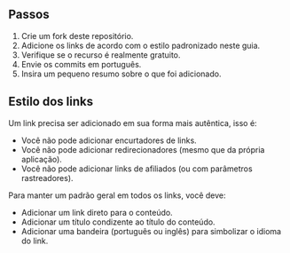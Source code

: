 ## Passos

1. Crie um fork deste repositório.
2. Adicione os links de acordo com o estilo padronizado neste guia.
3. Verifique se o recurso é realmente gratuito.
4. Envie os commits em português.
5. Insira um pequeno resumo sobre o que foi adicionado.

## Estilo dos links

Um link precisa ser adicionado em sua forma mais autêntica, isso é:

- Você não pode adicionar encurtadores de links.
- Você não pode adicionar redirecionadores (mesmo que da própria aplicação).
- Você não pode adicionar links de afiliados (ou com parâmetros rastreadores).

Para manter um padrão geral em todos os links, você deve:

- Adicionar um link direto para o conteúdo.
- Adicionar um título condizente ao título do conteúdo.
- Adicionar uma bandeira (português ou inglês) para simbolizar o idioma do link.


